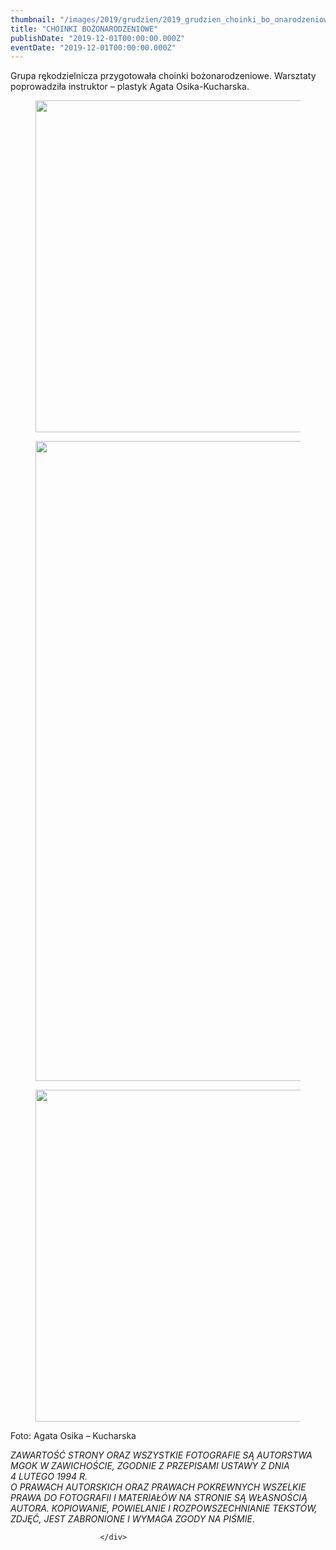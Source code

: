 ```yaml
---
thumbnail: "/images/2019/grudzien/2019_grudzien_choinki_bo_onarodzeniowe_2019_12_choinki_bo_onarodzeniowe_war1.jpg"
title: "CHOINKI BOŻONARODZENIOWE"
publishDate: "2019-12-01T00:00:00.000Z"
eventDate: "2019-12-01T00:00:00.000Z"
---
```


<div class="entry-content">
							
							
<p>Grupa rękodzielnicza przygotowała choinki bożonarodzeniowe. Warsztaty poprowadziła instruktor – plastyk Agata Osika-Kucharska.</p>



<figure class="wp-block-image size-large"><img fetchpriority="high" decoding="async" width="800" height="531" src="/images/2019/grudzien/2019_grudzien_choinki_bo_onarodzeniowe_2019_12_choinki_bo_onarodzeniowe_war1.jpg" alt="" class="wp-image-7198" srcset="/images/2019/grudzien/2019_grudzien_choinki_bo_onarodzeniowe_2019_12_choinki_bo_onarodzeniowe_war1.jpg 800w, /images/2019/grudzien/war1-300x199.jpg 300w, /images/2019/grudzien/war1-768x510.jpg 768w" sizes="(max-width: 800px) 100vw, 800px"></figure>



<figure class="wp-block-image size-large"><img decoding="async" width="680" height="1024" src="/images/2019/grudzien/2019_grudzien_choinki_bo_onarodzeniowe_2019_12_choinki_bo_onarodzeniowe_war2-680x1024.jpg" alt="" class="wp-image-7199" srcset="/images/2019/grudzien/2019_grudzien_choinki_bo_onarodzeniowe_2019_12_choinki_bo_onarodzeniowe_war2-680x1024.jpg 680w, /images/2019/grudzien/war2-199x300.jpg 199w, /images/2019/grudzien/war2-768x1156.jpg 768w, /images/2019/grudzien/war2.jpg 800w" sizes="(max-width: 680px) 100vw, 680px"></figure>



<figure class="wp-block-image size-large"><img decoding="async" width="800" height="531" src="/images/2019/grudzien/2019_grudzien_choinki_bo_onarodzeniowe_2019_12_choinki_bo_onarodzeniowe_war3.jpg" alt="" class="wp-image-7200" srcset="/images/2019/grudzien/2019_grudzien_choinki_bo_onarodzeniowe_2019_12_choinki_bo_onarodzeniowe_war3.jpg 800w, /images/2019/grudzien/war3-300x199.jpg 300w, /images/2019/grudzien/war3-768x510.jpg 768w" sizes="(max-width: 800px) 100vw, 800px"></figure>



<p>Foto: Agata Osika – Kucharska</p>



<p> <em>ZAWARTOŚĆ STRONY ORAZ WSZYSTKIE FOTOGRAFIE SĄ AUTORSTWA MGOK W ZAWICHOŚCIE, ZGODNIE Z PRZEPISAMI USTAWY Z DNIA&nbsp;</em><br><em>4 LUTEGO 1994 R.<br>O PRAWACH AUTORSKICH ORAZ PRAWACH POKREWNYCH WSZELKIE PRAWA DO FOTOGRAFII I MATERIAŁÓW NA STRONIE SĄ WŁASNOŚCIĄ AUTORA. KOPIOWANIE, POWIELANIE I ROZPOWSZECHNIANIE TEKSTÓW, ZDJĘĆ, JEST ZABRONIONE I WYMAGA ZGODY NA PIŚMIE</em>. </p>
						
						</div>
